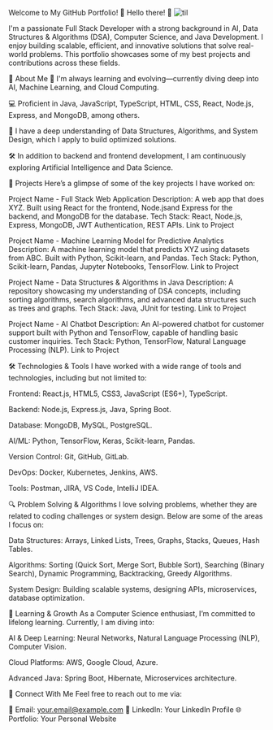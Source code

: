 Welcome to My GitHub Portfolio! 🎉
Hello there! 👋
![til](![image](https://github.com/user-attachments/assets/4e0071ac-51fd-40dc-b153-ea98961b719a)
)

I'm a passionate Full Stack Developer with a strong background in AI, Data Structures & Algorithms (DSA), Computer Science, and Java Development. I enjoy building scalable, efficient, and innovative solutions that solve real-world problems. This portfolio showcases some of my best projects and contributions across these fields.

🚀 About Me
🌱 I'm always learning and evolving—currently diving deep into AI, Machine Learning, and Cloud Computing.

💻 Proficient in Java, JavaScript, TypeScript, HTML, CSS, React, Node.js, Express, and MongoDB, among others.

🧠 I have a deep understanding of Data Structures, Algorithms, and System Design, which I apply to build optimized solutions.

🛠️ In addition to backend and frontend development, I am continuously exploring Artificial Intelligence and Data Science.

📂 Projects
Here’s a glimpse of some of the key projects I have worked on:

Project Name - Full Stack Web Application
Description: A web app that does XYZ. Built using React for the frontend, Node.jsand Express for the backend, and MongoDB for the database. Tech Stack: React, Node.js, Express, MongoDB, JWT Authentication, REST APIs. Link to Project

Project Name - Machine Learning Model for Predictive Analytics
Description: A machine learning model that predicts XYZ using datasets from ABC. Built with Python, Scikit-learn, and Pandas. Tech Stack: Python, Scikit-learn, Pandas, Jupyter Notebooks, TensorFlow. Link to Project

Project Name - Data Structures & Algorithms in Java
Description: A repository showcasing my understanding of DSA concepts, including sorting algorithms, search algorithms, and advanced data structures such as trees and graphs. Tech Stack: Java, JUnit for testing. Link to Project

Project Name - AI Chatbot
Description: An AI-powered chatbot for customer support built with Python and TensorFlow, capable of handling basic customer inquiries. Tech Stack: Python, TensorFlow, Natural Language Processing (NLP). Link to Project

🛠️ Technologies & Tools
I have worked with a wide range of tools and technologies, including but not limited to:

Frontend: React.js, HTML5, CSS3, JavaScript (ES6+), TypeScript.

Backend: Node.js, Express.js, Java, Spring Boot.

Database: MongoDB, MySQL, PostgreSQL.

AI/ML: Python, TensorFlow, Keras, Scikit-learn, Pandas.

Version Control: Git, GitHub, GitLab.

DevOps: Docker, Kubernetes, Jenkins, AWS.

Tools: Postman, JIRA, VS Code, IntelliJ IDEA.

🔍 Problem Solving & Algorithms
I love solving problems, whether they are related to coding challenges or system design. Below are some of the areas I focus on:

Data Structures: Arrays, Linked Lists, Trees, Graphs, Stacks, Queues, Hash Tables.

Algorithms: Sorting (Quick Sort, Merge Sort, Bubble Sort), Searching (Binary Search), Dynamic Programming, Backtracking, Greedy Algorithms.

System Design: Building scalable systems, designing APIs, microservices, database optimization.

📖 Learning & Growth
As a Computer Science enthusiast, I’m committed to lifelong learning. Currently, I am diving into:

AI & Deep Learning: Neural Networks, Natural Language Processing (NLP), Computer Vision.

Cloud Platforms: AWS, Google Cloud, Azure.

Advanced Java: Spring Boot, Hibernate, Microservices architecture.

🔗 Connect With Me
Feel free to reach out to me via:

📧 Email: your.email@example.com 💼 LinkedIn: Your LinkedIn Profile 🌐 Portfolio: Your Personal Website
